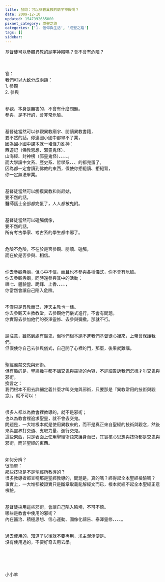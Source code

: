 ```yaml
---
title: 發問：可以參觀異教的廟宇神殿嗎？
date: 2009-12-10
updated: 1547992635000
pixnet_category: 成聖之路
categories: ['1. 信仰與生活', '成聖之路']
tags: []
sidebar: 
---
```


<p>基督徒可以參觀異教的廟宇神殿嗎？會不會有危險？<br/><!--more--><br/><br/><br/>答：<br/>我們可以大致分成兩類：<br/>1.	參觀<br/>2.	參與<br/><br/><br/>參觀，本身是無害的，不會有什麼問題。<br/>參與，是不行的，會非常危險。<br/><br/><br/>基督徒當然可以參觀異教廟宇、閱讀異教書籍，<br/>要不然的話，你連國小國中都畢不了業，<br/>因為國小國中課本就一堆怪力亂神：<br/>西遊記（佛教思想、邪靈鬼怪）、<br/>山海經、封神榜（邪靈鬼怪）、、、、。<br/>而大學讀中文系、歷史系、哲學系、、、的都完蛋了，<br/>因為都一定會讀到佛教的東西，假使你拒絕讀、拒絕背，<br/>你一定無法畢業。<br/><br/><br/>基督徒當然可以觸摸異教和尚尼姑，<br/>要不然的話，<br/>醫師護士全部都完蛋了，人人都被鬼附。<br/><br/><br/>基督徒當然可以碰觸偶像，<br/>要不然的話，<br/>所有考古學家、考古系的學生都中邪了。<br/><br/><br/>危險不危險，不在於是否參觀、閱讀、碰觸，<br/>而在於是否參與、相信。<br/><br/><br/>你去參觀寺廟，但心中不信，而且也不參與各種儀式，你不會有危險。<br/>你去參觀寺廟，同時還參與其中的活動：<br/>禪七、體驗營、跪拜、上香、、、、，<br/>你當然會讓自己陷入危險。<br/><br/><br/>不僅只是異教而已，連天主教也一樣。<br/>你去參觀天主教教堂，去參觀他們儀式進行，不會有問題。<br/>你實際去參加他們的泰澤靈修、去參與彌撒，那就不行。<br/><br/><br/>請注意，雖然到處有魔鬼，但牠們根本跑不進我們基督徒心裡來，上帝會保護我們。<br/>但假使你自己去參與儀式，自己開了心裡的門，那麼，後果就難講。<br/><br/><br/>聖經嚴禁交鬼與邪術。<br/>但有趣的是，聖經幾乎都不講交鬼與巫術的內容，不詳細告訴我們怎樣才叫交鬼與邪術。<br/>換言之：<br/>我們根本不用去詳細定義什麼才叫交鬼與邪術，只要那是『異教常用的技術與觀念』，就不可以！<br/><br/><br/>很多人都以為教會裡教導的，就不是邪術；<br/>也以為教會裡追求聖靈，就不會去交鬼。<br/>問題是，一大堆根本就是使用異教來的，而不是真正來自聖經的技術與觀念，然後來與靈界打交道、支取力量、進行交鬼。<br/>這些東西，只是表面上使用聖經術語來護身而已，其實核心思想與技術都是交鬼與邪術，而非聖經的東西。<br/><br/><br/>如何分辨？<br/>很簡單：<br/>那些技術是不是聖經所教導的？<br/>很多教導者都宣稱那是聖經教導的，問題是，真的嗎？經得起全本聖經檢驗嗎？<br/>事實上，一大堆都被證實只是斷章取義亂解經文而已，根本就經不起全本聖經正意檢驗。<br/><br/><br/>基督徒採用這些邪術，會讓自己陷入險境，不可不慎。<br/>哪些是教會中使用的邪術？<br/>內在醫治、積極思想、信心運動、圖像化禱告、泰澤靈修、、、、。<br/><br/><br/>過去使用的，知道了以後就不要再用，求主潔淨便是。<br/>沒有使用過的，不要好奇去用去學。<br/><br/><br/><br/><br/><br/>小小羊<br/>
</p>